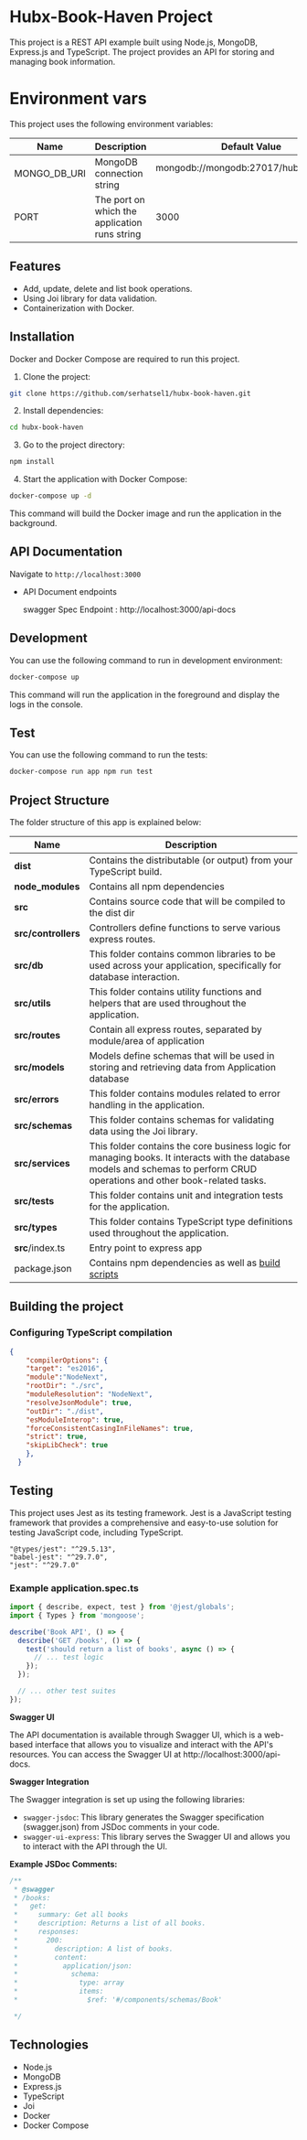 # Hubx-Book-Haven Project

This project is a REST API example built using Node.js, MongoDB, Express.js and TypeScript. The project provides an API for storing and managing book information.

# Environment vars
This project uses the following environment variables:

| Name                          | Description                         | Default Value                                  |
| ----------------------------- | ------------------------------------| -----------------------------------------------|
|MONGO_DB_URI           | MongoDB connection string	            | mongodb://mongodb:27017/hubxCollection      |
|PORT           | The port on which the application runs string	            | 3000      |



## Features

- Add, update, delete and list book operations.
- Using Joi library for data validation.
- Containerization with Docker.

## Installation

Docker and Docker Compose are required to run this project.

1. Clone the project:

```bash
git clone https://github.com/serhatsel1/hubx-book-haven.git
```

2. Install dependencies:

```bash
cd hubx-book-haven
```

3. Go to the project directory:

```bash
npm install
```

4. Start the application with Docker Compose:

```bash
docker-compose up -d
```

This command will build the Docker image and run the application in the background.


## API Documentation

  Navigate to `http://localhost:3000`

- API Document endpoints

  swagger Spec Endpoint : http://localhost:3000/api-docs 

## Development

You can use the following command to run in development environment:

```bash
docker-compose up
```

This command will run the application in the foreground and display the logs in the console.

## Test

You can use the following command to run the tests:

```bash
docker-compose run app npm run test
```
## Project Structure
The folder structure of this app is explained below:

| Name | Description |
| ------------------------ | --------------------------------------------------------------------------------------------- |
| **dist**                 | Contains the distributable (or output) from your TypeScript build.  |
| **node_modules**         | Contains all  npm dependencies                                                            |
| **src**                  | Contains  source code that will be compiled to the dist dir                               |
| **src/controllers**      | Controllers define functions to serve various express routes. 
| **src/db**              | This folder contains common libraries to be used across your application, specifically for database interaction.  
| **src/utils**      | This folder contains utility functions and helpers that are used throughout the application.
| **src/routes**           | Contain all express routes, separated by module/area of application                       
| **src/models**           | Models define schemas that will be used in storing and retrieving data from Application database  |
| **src/errors**      | This folder contains modules related to error handling in the application. |
| **src/schemas**      | This folder contains schemas for validating data using the Joi library. |
| **src/services**      | This folder contains the core business logic for managing books. It interacts with the database models and schemas to perform CRUD operations and other book-related tasks. |
| **src/tests**      | This folder contains unit and integration tests for the application. |
| **src/types**      | This folder contains TypeScript type definitions used throughout the application. |
| **src**/index.ts         | Entry point to express app                                                               |
| package.json             | Contains npm dependencies as well as [build scripts](#what-if-a-library-isnt-on-definitelytyped)   | tsconfig.json            | Config settings for compiling source code only written in TypeScript    
## Building the project
### Configuring TypeScript compilation
```json
{
    "compilerOptions": {
    "target": "es2016", 
    "module":"NodeNext",     
    "rootDir": "./src",
    "moduleResolution": "NodeNext",
    "resolveJsonModule": true,
    "outDir": "./dist",
    "esModuleInterop": true,
    "forceConsistentCasingInFileNames": true, 
    "strict": true,
    "skipLibCheck": true  
    },
  }

```
## Testing
This project uses Jest as its testing framework. Jest is a JavaScript testing framework that provides a comprehensive and easy-to-use solution for testing JavaScript code, including TypeScript.

```
"@types/jest": "^29.5.13",
"babel-jest": "^29.7.0",
"jest": "^29.7.0"

```

### Example application.spec.ts
```typescript
import { describe, expect, test } from '@jest/globals';
import { Types } from 'mongoose';

describe('Book API', () => {
  describe('GET /books', () => {
    test('should return a list of books', async () => {
      // ... test logic
    });
  });

  // ... other test suites
});
```

**Swagger UI**

The API documentation is available through Swagger UI, which is a web-based interface that allows you to visualize and interact with the API's resources. You can access the Swagger UI at http://localhost:3000/api-docs.

**Swagger Integration**

The Swagger integration is set up using the following libraries:

*   `swagger-jsdoc`: This library generates the Swagger specification (swagger.json) from JSDoc comments in your code.
*   `swagger-ui-express`: This library serves the Swagger UI and allows you to interact with the API through the UI.

**Example JSDoc Comments:**

```typescript
/**
 * @swagger
 * /books:
 *   get:
 *     summary: Get all books
 *     description: Returns a list of all books.
 *     responses:
 *       200:
 *         description: A list of books.
 *         content:
 *           application/json:
 *             schema:
 *               type: array
 *               items:
 *                 $ref: '#/components/schemas/Book'   

 */
```
## Technologies
* Node.js
* MongoDB
* Express.js
* TypeScript
* Joi
* Docker
* Docker Compose
